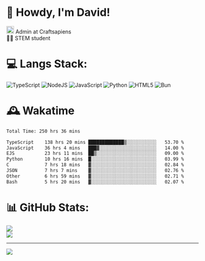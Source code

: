 # 👋 Howdy, I'm David!
<img src="https://cdn.discordapp.com/role-icons/959259258829021255/243d02ee3fbd0821de14bf13a0cde87b.webp?size=2048" height=20> Admin at Craftsapiens<br>👨‍🔬 STEM student

# 💻 Langs Stack:
![TypeScript](https://img.shields.io/badge/typescript-%23007ACC.svg?style=for-the-badge&logo=typescript&logoColor=white) ![NodeJS](https://img.shields.io/badge/node.js-6DA55F?style=for-the-badge&logo=node.js&logoColor=white) ![JavaScript](https://img.shields.io/badge/javascript-%23323330.svg?style=for-the-badge&logo=javascript&logoColor=%23F7DF1E) ![Python](https://img.shields.io/badge/python-3670A0?style=for-the-badge&logo=python&logoColor=ffdd54)  ![HTML5](https://img.shields.io/badge/html5-%23E34F26.svg?style=for-the-badge&logo=html5&logoColor=white) ![Bun](https://img.shields.io/badge/Bun-%23000000.svg?style=for-the-badge&logo=bun&logoColor=white) 

# 🕰️ Wakatime 
<!--START_SECTION:waka-->

```txt
Total Time: 250 hrs 36 mins

TypeScript    138 hrs 20 mins █████████████▒░░░░░░░░░░░   53.70 %
JavaScript    36 hrs 4 mins   ███▓░░░░░░░░░░░░░░░░░░░░░   14.00 %
EJS           23 hrs 11 mins  ██▒░░░░░░░░░░░░░░░░░░░░░░   09.00 %
Python        10 hrs 16 mins  █░░░░░░░░░░░░░░░░░░░░░░░░   03.99 %
C             7 hrs 18 mins   ▓░░░░░░░░░░░░░░░░░░░░░░░░   02.84 %
JSON          7 hrs 7 mins    ▓░░░░░░░░░░░░░░░░░░░░░░░░   02.76 %
Other         6 hrs 59 mins   ▓░░░░░░░░░░░░░░░░░░░░░░░░   02.71 %
Bash          5 hrs 20 mins   ▓░░░░░░░░░░░░░░░░░░░░░░░░   02.07 %
```

<!--END_SECTION:waka-->

# 📊 GitHub Stats:

![](https://github-readme-stats.vercel.app/api?username=davidcanas&theme=dark&hide_border=false&count_private=true)<br/>
![](https://github-readme-stats.vercel.app/api/top-langs/?username=davidcanas&theme=dark&hide_border=false&include_all_commits=true&count_private=true&layout=compact)

---
[![](https://visitcount.itsvg.in/api?id=davidcanas&icon=0&color=0)](https://visitcount.itsvg.in)

